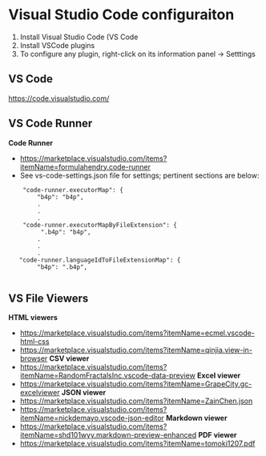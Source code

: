 # Visual Studio Code configuraiton

1. Install Visual Studio Code (VS Code
2. Install VSCode plugins
3. To configure any plugin, right-click on its information panel -> Setttings

## VS Code
https://code.visualstudio.com/


## VS Code Runner

__Code Runner__
* https://marketplace.visualstudio.com/items?itemName=formulahendry.code-runner
* See vs-code-settings.json file for settings;  pertinent sections are below:

``` text
    "code-runner.executorMap": {
        "b4p": "b4p",
        .
        .
        .
    "code-runner.executorMapByFileExtension": {
         ".b4p": "b4p",
        .
        .
        .
   "code-runner.languageIdToFileExtensionMap": {
        "b4p": ".b4p",
         
```

## VS File Viewers
__HTML viewers__
* https://marketplace.visualstudio.com/items?itemName=ecmel.vscode-html-css
* https://marketplace.visualstudio.com/items?itemName=qinjia.view-in-browser
__CSV viewer__
* https://marketplace.visualstudio.com/items?itemName=RandomFractalsInc.vscode-data-preview
__Excel viewer__
* https://marketplace.visualstudio.com/items?itemName=GrapeCity.gc-excelviewer
__JSON viewer__
* https://marketplace.visualstudio.com/items?itemName=ZainChen.json
* https://marketplace.visualstudio.com/items?itemName=nickdemayo.vscode-json-editor
__Markdown viewer__
* https://marketplace.visualstudio.com/items?itemName=shd101wyy.markdown-preview-enhanced
__PDF viewer__
* https://marketplace.visualstudio.com/items?itemName=tomoki1207.pdf
